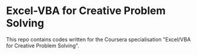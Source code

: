 # Excel-VBA for Creative Problem Solving

This repo contains codes written for the Coursera specialisation "Excel/VBA for Creative Problem Solving".
